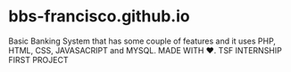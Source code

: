 # bbs-francisco.github.io
Basic Banking System that has some couple of features and it uses PHP, HTML, CSS, JAVASACRIPT and MYSQL.
MADE WITH ❤️. 
TSF INTERNSHIP FIRST PROJECT
